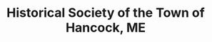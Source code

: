---
layout: repo
title: "Historical Society of the Town of Hancock, ME"
id: 2757
permalink: repos/2757/
---